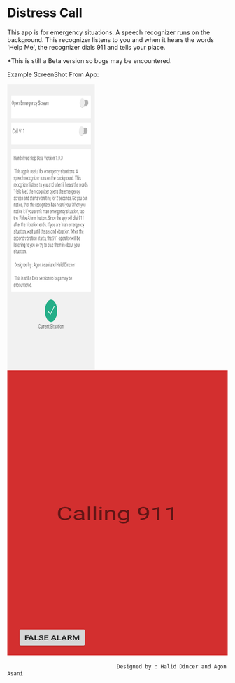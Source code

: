 # Distress Call

This app is for emergency situations.
A speech recognizer runs on the background. This recognizer
listens to you and when it hears the words 'Help Me', the recognizer
dials 911 and tells your place.

*This is still a Beta version so bugs may be encountered.

Example ScreenShot From App:

<img src="https://raw.githubusercontent.com/halitdincer/distresscall/master/Screenshot%20From%20App/Interface_Screen.png" width="200" height="650">
                                               <img src="https://raw.githubusercontent.com/halitdincer/distresscall/master/Screenshot%20From%20App/Emergency_Screen.png" width="2000" height="650">




                                       Designed by : Halid Dincer and Agon Asani
